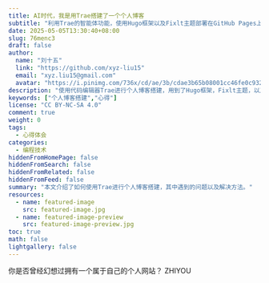 ```yaml
---
title: AI时代，我是用Trae搭建了一个个人博客
subtitle: "利用Trae的智能体功能，使用Hugo框架以及Fixlt主题部署在GitHub Pages上"
date: 2025-05-05T13:30:40+08:00
slug: 76menc3
draft: false
author:
  name: "刘十五"
  link: "https://github.com/xyz-liu15"
  email: "xyz.liu15@gmail.com"
  avatar: "https://i.pinimg.com/736x/cd/ae/3b/cdae3b65b08001cc46fe0c932e786ea1.jpg"
description: "使用代码编辑器Trae进行个人博客搭建，用到了Hugo框架，Fixlt主题，以及Github Pages"
keywords: ["个人博客搭建","心得"]
license: "CC BY-NC-SA 4.0"
comment: true
weight: 0
tags:
  - 心得体会
categories:
  - 编程技术
hiddenFromHomePage: false
hiddenFromSearch: false
hiddenFromRelated: false
hiddenFromFeed: false
summary: "本文介绍了如何使用Trae进行个人博客搭建，其中遇到的问题以及解决方法。"
resources:
  - name: featured-image
    src: featured-image.jpg
  - name: featured-image-preview
    src: featured-image-preview.jpg
toc: true
math: false
lightgallery: false
---
```

你是否曾经幻想过拥有一个属于自己的个人网站？
ZHIYOU